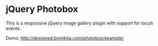 jQuery Photobox
===============

This is a responsive jQuery image gallery plugin with support for tocuh events.

Demo: http://designed.bymikita.com/photobox/example/